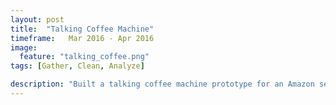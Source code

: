 ```yaml
---
layout: post
title:  "Talking Coffee Machine"
timeframe:   Mar 2016 - Apr 2016
image:
  feature: "talking_coffee.png"
tags: [Gather, Clean, Analyze]

description: "Built a talking coffee machine prototype for an Amazon seller.  The device consisted of an iPhone app which sent voice data to the WIT API.  Built and trained a rules engine in WIT and sent results to a Particle Photon over wireless internet.  The particle photon controlled 2 motors for cream and sugar.  It also controlled a Kureg coffee machine."
---
```

